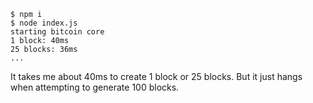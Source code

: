 ```
$ npm i
$ node index.js
starting bitcoin core
1 block: 40ms
25 blocks: 36ms
...
```

It takes me about 40ms to create 1 block or 25 blocks. But it just hangs when attempting to generate 100 blocks.
